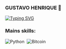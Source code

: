 ### GUSTAVO HENRIQUE 🙇
[![Typing SVG](https://readme-typing-svg.herokuapp.com/?color=1E90FF&size=35&center=true&vCenter=true&width=1000&lines=Olá,+Meu+nome+é+Gustavo+Henrique;Eu+tenho+22+anos;Sou+nativo+de+Recife;Data+Scientist;+E+um+entusiasta+da+tecnologia+Blockchai;Seja+bem+vindo!+:%29)](https://git.io/typing-svg)

### Mains skills:
![Python](https://img.shields.io/badge/Python-14354C?style=for-the-badge&logo=python&logoColor=white)&nbsp;
![Bitcoin](https://img.shields.io/badge/Bitcoin-000000?style=for-the-badge&logo=bitcoin&logoColor=white)&nbsp;

